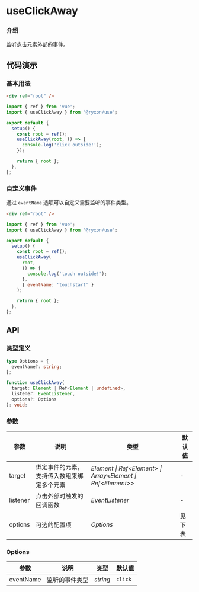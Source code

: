 # useClickAway

### 介绍

监听点击元素外部的事件。

## 代码演示

### 基本用法

```html
<div ref="root" />
```

```js
import { ref } from 'vue';
import { useClickAway } from '@ryxon/use';

export default {
  setup() {
    const root = ref();
    useClickAway(root, () => {
      console.log('click outside!');
    });

    return { root };
  },
};
```

### 自定义事件

通过 `eventName` 选项可以自定义需要监听的事件类型。

```html
<div ref="root" />
```

```js
import { ref } from 'vue';
import { useClickAway } from '@ryxon/use';

export default {
  setup() {
    const root = ref();
    useClickAway(
      root,
      () => {
        console.log('touch outside!');
      },
      { eventName: 'touchstart' }
    );

    return { root };
  },
};
```

## API

### 类型定义

```ts
type Options = {
  eventName?: string;
};

function useClickAway(
  target: Element | Ref<Element | undefined>,
  listener: EventListener,
  options?: Options
): void;
```

### 参数

| 参数 | 说明 | 类型 | 默认值 |
| --- | --- | --- | --- |
| target | 绑定事件的元素，支持传入数组来绑定多个元素 | _Element \| Ref\<Element> \| Array\<Element \| Ref\<Element>>_ | - |
| listener | 点击外部时触发的回调函数 | _EventListener_ | - |
| options | 可选的配置项 | _Options_ | 见下表 |

### Options

| 参数      | 说明           | 类型     | 默认值  |
| --------- | -------------- | -------- | ------- |
| eventName | 监听的事件类型 | _string_ | `click` |
